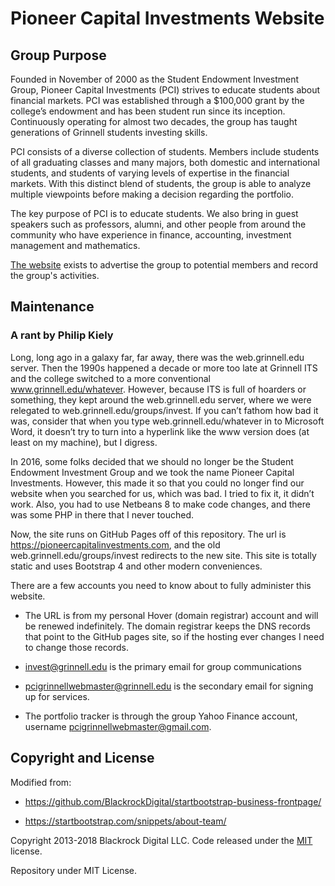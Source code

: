 # Pioneer Capital Investments Website

## Group Purpose

Founded in November of 2000 as the Student Endowment Investment Group, Pioneer Capital Investments (PCI) strives to educate students about financial markets. PCI was established through a $100,000 grant by the college’s endowment and has been student run since its inception. Continuously operating for almost two decades, the group has taught generations of Grinnell students investing skills.

PCI consists of a diverse collection of students. Members include students of all graduating classes and many majors, both domestic and international students, and students of varying levels of expertise in the financial markets. With this distinct blend of students, the group is able to analyze multiple viewpoints before making a decision regarding the portfolio.

The key purpose of PCI is to educate students. We also bring in guest speakers such as professors, alumni, and other people from around the community who have experience in finance, accounting, investment management and mathematics.

[The website](https://pioneercapitalinvestments.com) exists to advertise the group to potential members and record the group's activities.

## Maintenance

### A rant by Philip Kiely

Long, long ago in a galaxy far, far away, there was the web.grinnell.edu server. Then the 1990s happened a decade or more too late at Grinnell ITS and the college switched to a more conventional www.grinnell.edu/whatever. However, because ITS is full of hoarders or something, they kept around the web.grinnell.edu server, where we were relegated to web.grinnell.edu/groups/invest. If you can’t fathom how bad it was, consider that when you type web.grinnell.edu/whatever in to Microsoft Word, it doesn’t try to turn into a hyperlink like the www version does (at least on my machine), but I digress.

In 2016, some folks decided that we should no longer be the Student Endowment Investment Group and we took the name Pioneer Capital Investments. However, this made it so that you could no longer find our website when you searched for us, which was bad. I tried to fix it, it didn’t work. Also, you had to use Netbeans 8 to make code changes, and there was some PHP in there that I never touched.

Now, the site runs on GitHub Pages off of this repository. The url is https://pioneercapitalinvestments.com, and the old web.grinnell.edu/groups/invest redirects to the new site. This site is totally static and uses Bootstrap 4 and other modern conveniences.

There are a few accounts you need to know about to fully administer this website.

* The URL is from my personal Hover (domain registrar) account and will be renewed indefinitely. The domain registrar keeps the DNS records that point to the GitHub pages site, so if the hosting ever changes I need to change those records.

* invest@grinnell.edu is the primary email for group communications

* pcigrinnellwebmaster@grinnell.edu is the secondary email for signing up for services.

* The portfolio tracker is through the group Yahoo Finance account, username pcigrinnellwebmaster@gmail.com.


## Copyright and License

Modified from:

* https://github.com/BlackrockDigital/startbootstrap-business-frontpage/

* https://startbootstrap.com/snippets/about-team/

Copyright 2013-2018 Blackrock Digital LLC. Code released under the [MIT](https://github.com/BlackrockDigital/startbootstrap-business-frontpage/blob/gh-pages/LICENSE) license.


Repository under MIT License.
